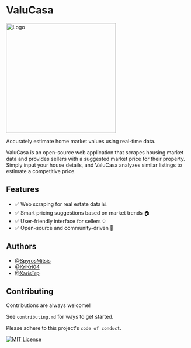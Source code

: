 # ValuCasa


<img src="https://raw.githubusercontent.com/SpyrosMitsis/ValuCasa/refs/heads/main/valueCasa.png?token=GHSAT0AAAAAACZX3MI2OCDKYZ4QAWARFFAOZ63LBRA" alt="Logo" style="width: 300px; height: auto;" />

Accurately estimate home market values using real-time data.

ValuCasa is an open-source web application that scrapes housing market data and provides sellers with a suggested market price for their property. Simply input your house details, and ValuCasa analyzes similar listings to estimate a competitive price.
## Features

- ✅ Web scraping for real estate data 📊
- ✅ Smart pricing suggestions based on market trends 🏠
- ✅ User-friendly interface for sellers 💡
- ✅ Open-source and community-driven 🚀
## Authors

- [@SpyrosMitsis](https://github.com/SpyrosMitsis)
- [@KriKri04](https://github.com/KriKri04)
- [@XarisTrp](https://github.com/XarisTrp)



## Contributing

Contributions are always welcome!

See `contributing.md` for ways to get started.

Please adhere to this project's `code of conduct`.



[![MIT License](https://img.shields.io/badge/License-MIT-green.svg)](https://choosealicense.com/licenses/mit/)
